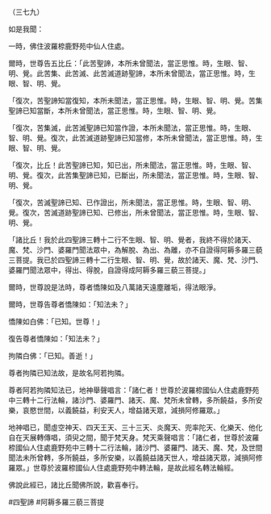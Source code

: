 （三七九）

如是我聞：

一時，佛住波羅㮈鹿野苑中仙人住處。

爾時，世尊告五比丘：「此苦聖諦，本所未曾聞法，當正思惟。時，生眼、智、明、覺。此苦集、此苦滅、此苦滅道跡聖諦，本所未曾聞法，當正思惟。時，生眼、智、明、覺。

「復次，苦聖諦知當復知，本所未聞法，當正思惟。時，生眼、智、明、覺。苦集聖諦已知當斷，本所未曾聞法，當正思惟。時，生眼、智、明、覺。

「復次，苦集滅，此苦滅聖諦已知當作證，本所未聞法，當正思惟。時，生眼、智、明、覺。復次，此苦滅道跡聖諦已知當修，本所未曾聞法，當正思惟。時，生眼、智、明、覺。

「復次，比丘！此苦聖諦已知，知已出，所未聞法，當正思惟。時，生眼、智、明、覺。復次，此苦集聖諦已知，已斷出，所未聞法，當正思惟。時，生眼、智、明、覺。

「復次，苦滅聖諦已知、已作證出，所未聞法，當正思惟。時，生眼、智、明、覺。復次，苦滅道跡聖諦已知、已修出，所未曾聞法，當正思惟。時，生眼、智、明、覺。

「諸比丘！我於此四聖諦三轉十二行不生眼、智、明、覺者，我終不得於諸天、魔、梵、沙門、婆羅門聞法眾中，為解脫、為出、為離，亦不自證得阿耨多羅三藐三菩提。我已於四聖諦三轉十二行生眼、智、明、覺，故於諸天、魔、梵、沙門、婆羅門聞法眾中，得出、得脫，自證得成阿耨多羅三藐三菩提。」

爾時，世尊說是法時，尊者憍陳如及八萬諸天遠塵離垢，得法眼淨。

爾時，世尊告尊者憍陳如：「知法未？」

憍陳如白佛：「已知。世尊！」

復告尊者憍陳如：「知法未？」

拘隣白佛：「已知。善逝！」

尊者拘隣已知法故，是故名阿若拘隣。

尊者阿若拘隣知法已，地神舉聲唱言：「諸仁者！世尊於波羅㮈國仙人住處鹿野苑中三轉十二行法輪，諸沙門、婆羅門、諸天、魔、梵所未曾轉，多所饒益，多所安樂，哀愍世間，以義饒益，利安天人，增益諸天眾，減損阿修羅眾。」

地神唱已，聞虛空神天、四天王天、三十三天、炎魔天、兜率陀天、化樂天、他化自在天展轉傳唱，須臾之間，聞于梵天身。梵天乘聲唱言：「諸仁者，世尊於波羅㮈國仙人住處鹿野苑中三轉十二行法輪，諸沙門、婆羅門、諸天、魔、梵，及世間聞法未所曾轉，多所饒益，多所安樂，以義饒益諸天世人，增益諸天眾，減損阿修羅眾。」世尊於波羅㮈國仙人住處鹿野苑中轉法輪，是故此經名轉法輪經。

佛說此經已，諸比丘聞佛所說，歡喜奉行。






#四聖諦
#阿耨多羅三藐三菩提
